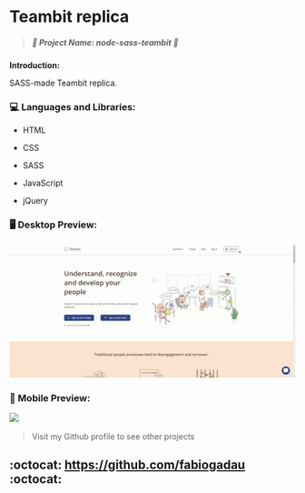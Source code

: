 #   Teambit replica 



> 

>

> ##### *:open_file_folder:  Project Name\:  node-sass-teambit :open_file_folder:*

>

> 




****Introduction:**** 

SASS-made Teambit replica.

### :computer: Languages and Libraries:


* HTML


* CSS


* SASS


* JavaScript


* jQuery


### :desktop_computer: Desktop Preview:

![](dist/img/Teambit.gif)


### :iphone: Mobile Preview:

![](dist/img/Teambit-mobile.gif)



> Visit my Github profile to see other projects

## :octocat: https://github.com/fabiogadau :octocat: ##
